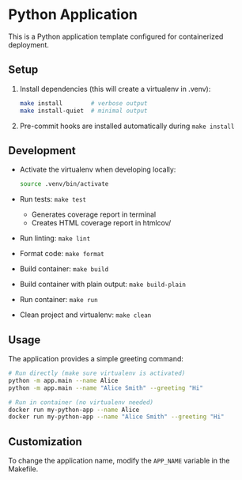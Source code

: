 # Python Application

This is a Python application template configured for containerized deployment.

## Setup

1. Install dependencies (this will create a virtualenv in .venv):
   ```bash
   make install        # verbose output
   make install-quiet  # minimal output
   ```

2. Pre-commit hooks are installed automatically during `make install`

## Development

- Activate the virtualenv when developing locally:
  ```bash
  source .venv/bin/activate
  ```

- Run tests: `make test`
  - Generates coverage report in terminal
  - Creates HTML coverage report in htmlcov/
- Run linting: `make lint`
- Format code: `make format`
- Build container: `make build`
- Build container with plain output: `make build-plain`
- Run container: `make run`
- Clean project and virtualenv: `make clean`

## Usage

The application provides a simple greeting command:

```bash
# Run directly (make sure virtualenv is activated)
python -m app.main --name Alice
python -m app.main --name "Alice Smith" --greeting "Hi"

# Run in container (no virtualenv needed)
docker run my-python-app --name Alice
docker run my-python-app --name "Alice Smith" --greeting "Hi"
```

## Customization

To change the application name, modify the `APP_NAME` variable in the Makefile.
